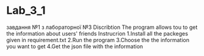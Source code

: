 # Lab_3_1
завдання №1 з лабораторної №3 
Discribtion
The program allows tou to get the information about users' friends
Instrucrion
1.Install all the packeges given in requirement.txt
2.Run the program
3.Choose the the information you want to get
4.Get the json file with the information
